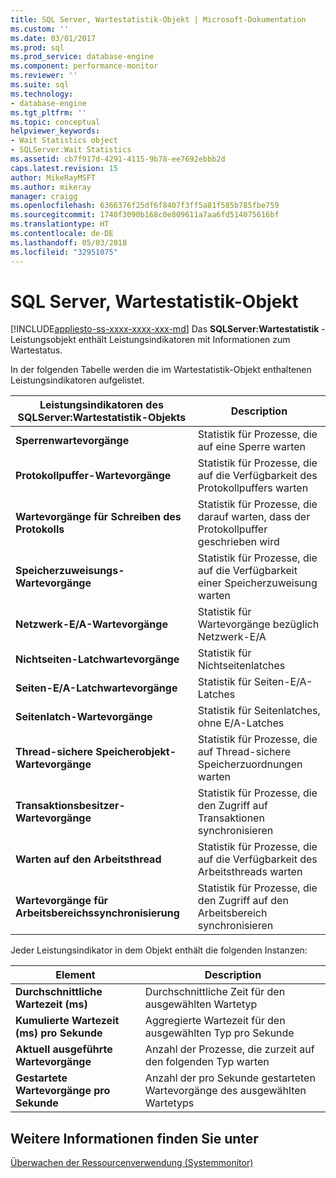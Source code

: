 ```yaml
---
title: SQL Server, Wartestatistik-Objekt | Microsoft-Dokumentation
ms.custom: ''
ms.date: 03/01/2017
ms.prod: sql
ms.prod_service: database-engine
ms.component: performance-monitor
ms.reviewer: ''
ms.suite: sql
ms.technology:
- database-engine
ms.tgt_pltfrm: ''
ms.topic: conceptual
helpviewer_keywords:
- Wait Statistics object
- SQLServer:Wait Statistics
ms.assetid: cb7f917d-4291-4115-9b78-ee7692ebbb2d
caps.latest.revision: 15
author: MikeRayMSFT
ms.author: mikeray
manager: craigg
ms.openlocfilehash: 6366376f25df6f8407f3ff5a81f585b785fbe759
ms.sourcegitcommit: 1740f3090b168c0e809611a7aa6fd514075616bf
ms.translationtype: HT
ms.contentlocale: de-DE
ms.lasthandoff: 05/03/2018
ms.locfileid: "32951075"
---
```

# <a name="sql-server-wait-statistics-object"></a>SQL Server, Wartestatistik-Objekt
[!INCLUDE[appliesto-ss-xxxx-xxxx-xxx-md](../../includes/appliesto-ss-xxxx-xxxx-xxx-md.md)]
  Das **SQLServer:Wartestatistik** -Leistungsobjekt enthält Leistungsindikatoren mit Informationen zum Wartestatus.  
  
 In der folgenden Tabelle werden die im Wartestatistik-Objekt enthaltenen Leistungsindikatoren aufgelistet.  
  
|Leistungsindikatoren des SQLServer:Wartestatistik-Objekts|Description|  
|-----------------------------------------|-----------------|  
|**Sperrenwartevorgänge**|Statistik für Prozesse, die auf eine Sperre warten|  
|**Protokollpuffer-Wartevorgänge**|Statistik für Prozesse, die auf die Verfügbarkeit des Protokollpuffers warten|  
|**Wartevorgänge für Schreiben des Protokolls**|Statistik für Prozesse, die darauf warten, dass der Protokollpuffer geschrieben wird|  
|**Speicherzuweisungs-Wartevorgänge**|Statistik für Prozesse, die auf die Verfügbarkeit einer Speicherzuweisung warten|  
|**Netzwerk-E/A-Wartevorgänge**|Statistik für Wartevorgänge bezüglich Netzwerk-E/A|  
|**Nichtseiten-Latchwartevorgänge**|Statistik für Nichtseitenlatches|  
|**Seiten-E/A-Latchwartevorgänge**|Statistik für Seiten-E/A-Latches|  
|**Seitenlatch-Wartevorgänge**|Statistik für Seitenlatches, ohne E/A-Latches|  
|**Thread-sichere Speicherobjekt-Wartevorgänge**|Statistik für Prozesse, die auf Thread-sichere Speicherzuordnungen warten|  
|**Transaktionsbesitzer-Wartevorgänge**|Statistik für Prozesse, die den Zugriff auf Transaktionen synchronisieren|  
|**Warten auf den Arbeitsthread**|Statistik für Prozesse, die auf die Verfügbarkeit des Arbeitsthreads warten|  
|**Wartevorgänge für Arbeitsbereichssynchronisierung**|Statistik für Prozesse, die den Zugriff auf den Arbeitsbereich synchronisieren|  
  
 Jeder Leistungsindikator in dem Objekt enthält die folgenden Instanzen:  
  
|Element|Description|  
|----------|-----------------|  
|**Durchschnittliche Wartezeit (ms)**|Durchschnittliche Zeit für den ausgewählten Wartetyp|  
|**Kumulierte Wartezeit (ms) pro Sekunde**|Aggregierte Wartezeit für den ausgewählten Typ pro Sekunde|  
|**Aktuell ausgeführte Wartevorgänge**|Anzahl der Prozesse, die zurzeit auf den folgenden Typ warten|  
|**Gestartete Wartevorgänge pro Sekunde**|Anzahl der pro Sekunde gestarteten Wartevorgänge des ausgewählten Wartetyps|  
  
## <a name="see-also"></a>Weitere Informationen finden Sie unter  
 [Überwachen der Ressourcenverwendung &#40;Systemmonitor&#41;](../../relational-databases/performance-monitor/monitor-resource-usage-system-monitor.md)  
  
  
